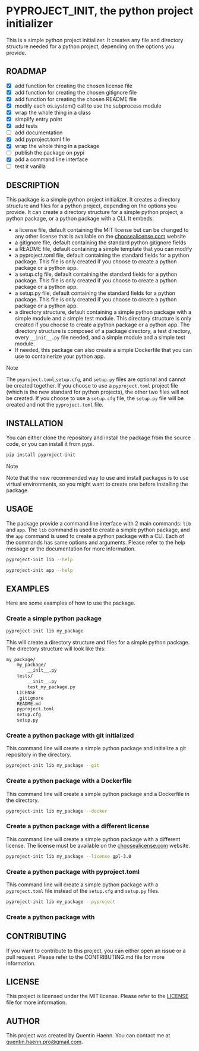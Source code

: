 # PYPROJECT_INIT, the python project initializer

This is a simple python project initializer. It creates any file and directory structure needed for a python project, depending on the options you provide.

## ROADMAP

- [x] add function for creating the chosen license file
- [x] add function for creating the chosen gitignore file
- [x] add function for creating the chosen README file
- [x] modify each os.system() call to use the subprocess module
- [x] wrap the whole thing in a class
- [x] simplify entry point
- [x] add tests
- [ ] add documentation
- [x] add pyproject.toml file
- [x] wrap the whole thing in a package
- [ ] publish the package on pypi
- [x] add a command line interface
- [ ] test it vanilla

## DESCRIPTION

This package is a simple python project initializer. It creates a directory structure and files for a python project, depending on the options you provide. It can create a directory structure for a simple python project, a python package, or a python package with a CLI. It embeds:

- a license file, default containing the MIT license but can be changed to any other license that is available on the [choosealicense.com](https://choosealicense.com) website
- a gitignore file, default containing the standard python gitignore fields
- a README file, default containing a simple template that you can modify
- a pyproject.toml file, default containing the standard fields for a python package. This file is only created if you choose to create a python package or a python app.
- a setup.cfg file, default containing the standard fields for a python package. This file is only created if you choose to create a python package or a python app.
- a setup.py file, default containing the standard fields for a python package. This file is only created if you choose to create a python package or a python app.
- a directory structure, default containing a simple python package with a simple module and a simple test module. This directory structure is only created if you choose to create a python package or a python app. The directory structure is composed of a package directory, a test directory, every `__init__.py` file needed, and a simple module and a simple test module.
- If needed, this package can also create a simple Dockerfile that you can use to containerize your python app.

> [!NOTE]
> The `pyproject.toml`,`setup.cfg`, and `setup.py` files are optional and cannot be created together. If you choose to use a `pyproject.toml` project file (which is the new standard for python projects), the other two files will not be created. If you choose to use a `setup.cfg` file, the `setup.py` file will be created and not the `pyproject.toml` file.

## INSTALLATION

You can either clone the repository and install the package from the source code, or you can install it from pypi.

```bash
pip install pyproject-init
```

> [!NOTE]
> Note that the new recommended way to use and install packages is to use virtual environments, so you might want to create one before installing the package.

## USAGE

The package provide a command line interface with 2 main commands: `lib` and `app`. The `lib` command is used to create a simple python package, and the `app` command is used to create a python package with a CLI. Each of the commands has same options and arguments. Please refer to the help message or the documentation for more information.

```bash
pyproject-init lib --help
```

```bash
pyproject-init app --help
```

## EXAMPLES

Here are some examples of how to use the package.

### Create a simple python package

```bash
pyproject-init lib my_package
```

This will create a directory structure and files for a simple python package. The directory structure will look like this:

```bash
my_package/
    my_package/
        __init__.py
    tests/
        __init__.py
        test_my_package.py
    LICENSE
    .gitignore
    README.md
    pyproject.toml
    setup.cfg
    setup.py
```

### Create a python package with git initialized

This command line will create a simple python package and initialize a git repository in the directory.

```bash
pyproject-init lib my_package --git
```

### Create a python package with a Dockerfile

This command line will create a simple python package and a Dockerfile in the directory.

```bash
pyproject-init lib my_package --docker
```

### Create a python package with a different license

This command line will create a simple python package with a different license. The license must be available on the [choosealicense.com](https://choosealicense.com) website.

```bash
pyproject-init lib my_package --license gpl-3.0
```

### Create a python package with pyproject.toml

This command line will create a simple python package with a `pyproject.toml` file instead of the `setup.cfg` and `setup.py` files.

```bash
pyproject-init lib my_package --pyproject
```

### Create a python package with

## CONTRIBUTING

If you want to contribute to this project, you can either open an issue or a pull request. Please refer to the CONTRIBUTING.md file for more information.

## LICENSE

This project is licensed under the MIT license. Please refer to the [LICENSE](./LICENSE) file for more information.

## AUTHOR

This project was created by Quentin Haenn. You can contact me at [quentin.haenn.pro@gmail.com](mailto:quentin.haenn.pro@gmail.com?subject=pyproject-init).